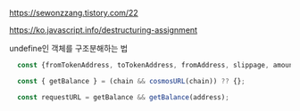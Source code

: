 https://sewonzzang.tistory.com/22

https://ko.javascript.info/destructuring-assignment

undefine인 객체를 구조분해하는 법
```ts
  const {fromTokenAddress, toTokenAddress, fromAddress, slippage, amount, chainId} = routeParam || {};

```

```ts
  const { getBalance } = (chain && cosmosURL(chain)) ?? {};

  const requestURL = getBalance && getBalance(address);
```